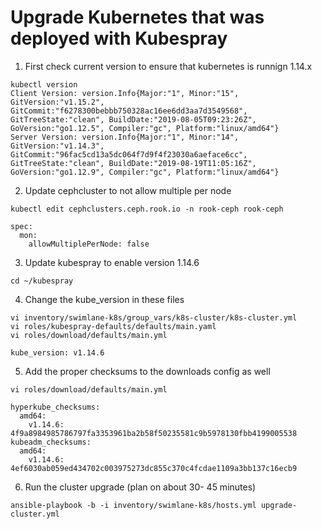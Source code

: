 # Upgrade Kubernetes that was deployed with Kubespray

1. First check current version to ensure that kubernetes is runnign 1.14.x
```(bash)
kubectl version
Client Version: version.Info{Major:"1", Minor:"15", GitVersion:"v1.15.2", GitCommit:"f6278300bebbb750328ac16ee6dd3aa7d3549568", GitTreeState:"clean", BuildDate:"2019-08-05T09:23:26Z", GoVersion:"go1.12.5", Compiler:"gc", Platform:"linux/amd64"}
Server Version: version.Info{Major:"1", Minor:"14", GitVersion:"v1.14.3", GitCommit:"96fac5cd13a5dc064f7d9f4f23030a6aeface6cc", GitTreeState:"clean", BuildDate:"2019-08-19T11:05:16Z", GoVersion:"go1.12.9", Compiler:"gc", Platform:"linux/amd64"}
```

2. Update cephcluster to not allow multiple per node
```(bash)
kubectl edit cephclusters.ceph.rook.io -n rook-ceph rook-ceph
```
```(yaml)
spec: 
  mon: 
    allowMultiplePerNode: false
```

3. Update kubespray to enable version 1.14.6
```(bash)
cd ~/kubespray
```

4. Change the kube_version in these files
```(bash)
vi inventory/swimlane-k8s/group_vars/k8s-cluster/k8s-cluster.yml
vi roles/kubespray-defaults/defaults/main.yaml
vi roles/download/defaults/main.yml
```
```(yaml)
kube_version: v1.14.6
```
5. Add the proper checksums to the downloads config as well
```(bash)
vi roles/download/defaults/main.yml
```
```(yaml)
hyperkube_checksums: 
  amd64:
    v1.14.6: 4f9a8984985786797fa3353961ba2b58f50235581c9b5978130fbb4199005538 
kubeadm_checksums: 
  amd64:
    v1.14.6: 4ef6030ab059ed434702c003975273dc855c370c4fcdae1109a3bb137c16ecb9
```
6. Run the cluster upgrade (plan on about 30- 45 minutes)
```(bash)
ansible-playbook -b -i inventory/swimlane-k8s/hosts.yml upgrade-cluster.yml
```